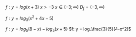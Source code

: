 
$f: y =log(x+3)$
$x>-3$
$x \in (-3; \infty)$
$D_f = (-3, \infty)$

$f: y = log_3(x^2+4x-5)$


$f: y = log_5 (8-x)-log_5(x+5)$
$f: y = log_\frac{3}{5}(4-x^2)$
